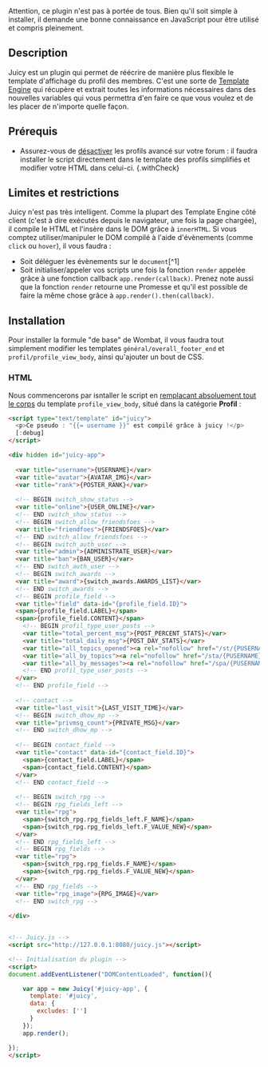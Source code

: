 <article>Attention, ce plugin n'est pas à portée de tous. Bien qu'il soit simple à installer, il demande une bonne connaissance en JavaScript pour être utilisé et compris pleinement.</article>

## Description

Juicy est un plugin qui permet de réécrire de manière plus flexible le template d'affichage du profil des membres. C'est une sorte de [Template Engine](https://en.wikipedia.org/wiki/Template_processor) qui récupère et extrait toutes les informations nécessaires dans des nouvelles variables qui vous permettra d'en faire ce que vous voulez et de les placer de n'importe quelle façon.

## Prérequis

- Assurez-vous de <u>désactiver</u> les profils avancé sur votre forum : il faudra installer le script directement dans le template des profils simplifiés et modifier votre HTML dans celui-ci.
{.withCheck}

## Limites et restrictions

Juicy n'est pas très intelligent. Comme la plupart des Template Engine côté client (c'est à dire exécutés depuis le navigateur, une fois la page chargée), il compile le HTML et l'insère dans le DOM grâce à `innerHTML`. Si vous comptez utiliser/manipuler le DOM compilé à l'aide d'évènements (comme `click` ou `hover`), il vous faudra :

- Soit déléguer les évènements sur le `document`[^1]
- Soit initialiser/appeler vos scripts une fois la fonction `render` appelée grâce à une fonction callback `app.render(callback)`. Prenez note aussi que la fonction `render` retourne une Promesse et qu'il est possible de faire la même chose grâce à `app.render().then(callback)`.

## Installation

Pour installer la formule "de base" de Wombat, il vous faudra tout simplement modifier les templates `général/overall_footer_end` et `profil/profile_view_body`, ainsi qu'ajouter un bout de CSS.

### HTML

Nous commencerons par isntaller le script en <u>remplacant absoluement tout le corps</u> du template `profile_view_body`, situé dans la catégorie **Profil** :

```html
<script type="text/template" id="juicy">
  <p>Ce pseudo : "{{= username }}" est compilé grâce à juicy !</p>
  [:debug]
</script>

<div hidden id="juicy-app">
  
  <var title="username">{USERNAME}</var>
  <var title="avatar">{AVATAR_IMG}</var>
  <var title="rank">{POSTER_RANK}</var>
  
  <!-- BEGIN switch_show_status -->
  <var title="online">{USER_ONLINE}</var>
  <!-- END switch_show_status -->
  <!-- BEGIN switch_allow_friendsfoes -->
  <var title="friendfoes">{FRIENDSFOES}</var>
  <!-- END switch_allow_friendsfoes -->
  <!-- BEGIN switch_auth_user -->
  <var title="admin">{ADMINISTRATE_USER}</var>
  <var title="ban">{BAN_USER}</var>
  <!-- END switch_auth_user -->
  <!-- BEGIN switch_awards -->
  <var title="award">{switch_awards.AWARDS_LIST}</var>
  <!-- END switch_awards -->
  <!-- BEGIN profile_field -->
  <var title="field" data-id="{profile_field.ID}">
  <span>{profile_field.LABEL}</span>
  <span>{profile_field.CONTENT}</span>
    <!-- BEGIN profil_type_user_posts -->
    <var title="total_percent_msg">{POST_PERCENT_STATS}</var>
    <var title="total_daily_msg">{POST_DAY_STATS}</var>
    <var title="all_topics_opened"><a rel="nofollow" href="/st/{PUSERNAME}">{L_SEARCH_USER_POSTS}</a></var>
    <var title="all_by_topics"><a rel="nofollow" href="/sta/{PUSERNAME}">{L_TOPICS}</a></var>
    <var title="all_by_messages"><a rel="nofollow" href="/spa/{PUSERNAME}">{L_POSTS}</a></var>
    <!-- END profil_type_user_posts -->
  </var>
  <!-- END profile_field -->
  
  <!-- contact -->
  <var title="last_visit">{LAST_VISIT_TIME}</var>
  <!-- BEGIN switch_dhow_mp -->
  <var title="privmsg_count">{PRIVATE_MSG}</var>
  <!-- END switch_dhow_mp -->
  
  <!-- BEGIN contact_field -->
  <var title="contact" data-id="{contact_field.ID}">
    <span>{contact_field.LABEL}</span>
    <span>{contact_field.CONTENT}</span>
  </var>
  <!-- END contact_field -->
  
  <!-- BEGIN switch_rpg -->
  <!-- BEGIN rpg_fields_left -->
  <var title="rpg">
    <span>{switch_rpg.rpg_fields_left.F_NAME}</span>
    <span>{switch_rpg.rpg_fields_left.F_VALUE_NEW}</span>
  </var>	
  <!-- END rpg_fields_left -->
  <!-- BEGIN rpg_fields -->
  <var title="rpg">
    <span>{switch_rpg.rpg_fields.F_NAME}</span>
    <span>{switch_rpg.rpg_fields.F_VALUE_NEW}</span>
  </var>
  <!-- END rpg_fields -->
  <var title="rpg_image">{RPG_IMAGE}</var>
  <!-- END switch_rpg -->
  
</div>


<!-- Juicy.js -->
<script src="http://127.0.0.1:8080/juicy.js"></script>

<!-- Initialisation du plugin -->
<script>
document.addEventListener("DOMContentLoaded", function(){

	var app = new Juicy('#juicy-app', {
	  template: '#juicy',
	  data: {
	  	excludes: ['']
	  }
	});
	app.render();

});  
</script>
```
